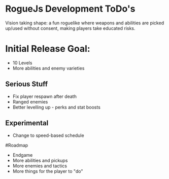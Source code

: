 # RogueJs Development ToDo's
Vision taking shape: a fun roguelike where weapons and abilities are picked up/used without consent,
making players take educated risks.

# Initial Release Goal:
* 10 Levels
* More abilities and enemy varieties

## Serious Stuff
* Fix player respawn after death
* Ranged enemies
* Better levelling up - perks and stat boosts

## Experimental
* Change to speed-based schedule

#Roadmap
* Endgame
* More abilities and pickups
* More enemies and tactics
* More things for the player to "do"
